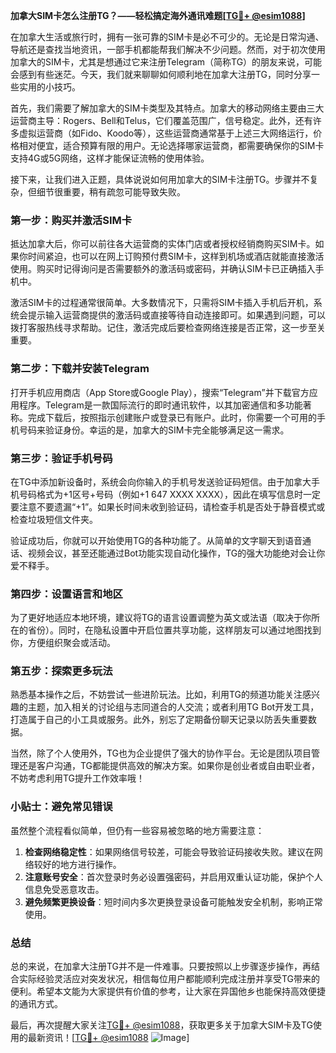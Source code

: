 **加拿大SIM卡怎么注册TG？——轻松搞定海外通讯难题[[TG💪+ @esim1088](https://t.me/s/esim1088)]**

在加拿大生活或旅行时，拥有一张可靠的SIM卡是必不可少的。无论是日常沟通、导航还是查找当地资讯，一部手机都能帮我们解决不少问题。然而，对于初次使用加拿大的SIM卡，尤其是想通过它来注册Telegram（简称TG）的朋友来说，可能会感到有些迷茫。今天，我们就来聊聊如何顺利地在加拿大注册TG，同时分享一些实用的小技巧。

首先，我们需要了解加拿大的SIM卡类型及其特点。加拿大的移动网络主要由三大运营商主导：Rogers、Bell和Telus，它们覆盖范围广，信号稳定。此外，还有许多虚拟运营商（如Fido、Koodo等），这些运营商通常基于上述三大网络运行，价格相对便宜，适合预算有限的用户。无论选择哪家运营商，都需要确保你的SIM卡支持4G或5G网络，这样才能保证流畅的使用体验。

接下来，让我们进入正题，具体说说如何用加拿大的SIM卡注册TG。步骤并不复杂，但细节很重要，稍有疏忽可能导致失败。

### **第一步：购买并激活SIM卡**
抵达加拿大后，你可以前往各大运营商的实体门店或者授权经销商购买SIM卡。如果你时间紧迫，也可以在网上订购预付费SIM卡，这样到机场或酒店就能直接激活使用。购买时记得询问是否需要额外的激活码或密码，并确认SIM卡已正确插入手机中。

激活SIM卡的过程通常很简单。大多数情况下，只需将SIM卡插入手机后开机，系统会提示输入运营商提供的激活码或直接等待自动连接即可。如果遇到问题，可以拨打客服热线寻求帮助。记住，激活完成后要检查网络连接是否正常，这一步至关重要。

### **第二步：下载并安装Telegram**
打开手机应用商店（App Store或Google Play），搜索“Telegram”并下载官方应用程序。Telegram是一款国际流行的即时通讯软件，以其加密通信和多功能著称。完成下载后，按照指示创建账户或登录已有账户。此时，你需要一个可用的手机号码来验证身份。幸运的是，加拿大的SIM卡完全能够满足这一需求。

### **第三步：验证手机号码**
在TG中添加新设备时，系统会向你输入的手机号发送验证码短信。由于加拿大手机号码格式为+1区号+号码（例如+1 647 XXXX XXXX），因此在填写信息时一定要注意不要遗漏“+1”。如果长时间未收到验证码，请检查手机是否处于静音模式或检查垃圾短信文件夹。

验证成功后，你就可以开始使用TG的各种功能了。从简单的文字聊天到语音通话、视频会议，甚至还能通过Bot功能实现自动化操作，TG的强大功能绝对会让你爱不释手。

### **第四步：设置语言和地区**
为了更好地适应本地环境，建议将TG的语言设置调整为英文或法语（取决于你所在的省份）。同时，在隐私设置中开启位置共享功能，这样朋友可以通过地图找到你，方便组织聚会或活动。

### **第五步：探索更多玩法**
熟悉基本操作之后，不妨尝试一些进阶玩法。比如，利用TG的频道功能关注感兴趣的主题，加入相关的讨论组与志同道合的人交流；或者利用TG Bot开发工具，打造属于自己的小工具或服务。此外，别忘了定期备份聊天记录以防丢失重要数据。

当然，除了个人使用外，TG也为企业提供了强大的协作平台。无论是团队项目管理还是客户沟通，TG都能提供高效的解决方案。如果你是创业者或自由职业者，不妨考虑利用TG提升工作效率哦！

### **小贴士：避免常见错误**
虽然整个流程看似简单，但仍有一些容易被忽略的地方需要注意：

1. **检查网络稳定性**：如果网络信号较差，可能会导致验证码接收失败。建议在网络较好的地方进行操作。
2. **注意账号安全**：首次登录时务必设置强密码，并启用双重认证功能，保护个人信息免受恶意攻击。
3. **避免频繁更换设备**：短时间内多次更换登录设备可能触发安全机制，影响正常使用。

### **总结**
总的来说，在加拿大注册TG并不是一件难事。只要按照以上步骤逐步操作，再结合实际经验灵活应对突发状况，相信每位用户都能顺利完成注册并享受TG带来的便利。希望本文能为大家提供有价值的参考，让大家在异国他乡也能保持高效便捷的通讯方式。

最后，再次提醒大家关注[TG💪+ @esim1088](https://t.me/s/esim1088)，获取更多关于加拿大SIM卡及TG使用的最新资讯！[[TG💪+ @esim1088](https://t.me/s/esim1088) ![Image](https://i.postimg.cc/4NQfJmqS/Snipaste-2025-05-13-00-14-12.png)]